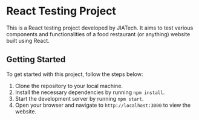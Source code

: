 # React Testing Project

This is a React testing project developed by JIATech. It aims to test various components and functionalities of a food restaurant (or anything) website built using React.

## Getting Started

To get started with this project, follow the steps below:

1. Clone the repository to your local machine.
2. Install the necessary dependencies by running `npm install`.
3. Start the development server by running `npm start`.
4. Open your browser and navigate to `http://localhost:3000` to view the website.

